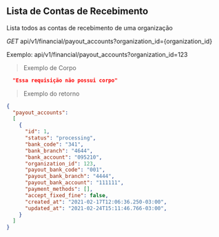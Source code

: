 ## Lista de Contas de Recebimento

Lista todos as contas de recebimento de uma organização

<div class="api-endpoint">
  <div class="endpoint-data">
    <i class="label label-get">GET</i>
     api/v1/financial/payout_accounts?organization_id={organization_id}
  </div>
</div>

Exemplo: api/v1/financial/payout_accounts?organization_id=123
> Exemplo de Corpo

```json
  "Essa requisição não possui corpo"
```

> Exemplo do retorno

```json
{
  "payout_accounts":
  [
    {
      "id": 1,
      "status": "processing",
      "bank_code": "341",
      "bank_branch": "4644",
      "bank_account": "095210",
      "organization_id": 123,
      "payout_bank_code": "001",
      "payout_bank_branch": "4444",
      "payout_bank_account": "111111",
      "payment_methods": [],
      "accept_fixed_fine": false,
      "created_at": "2021-02-17T12:06:36.250-03:00",
      "updated_at": "2021-02-24T15:11:46.766-03:00",
    }
  ]
}
```

